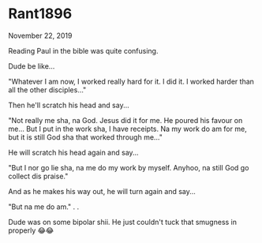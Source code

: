 # Rant1896


November 22, 2019

Reading Paul in the bible was quite confusing.

Dude be like...

"Whatever I am now, I worked really hard for it. I  did it. I worked harder than all the other disciples..."

Then he'll scratch his head and say...

"Not really me sha, na God. Jesus did it for me. He poured his favour on me... But I put in the work sha, I have receipts. Na my work do am for me, but it is still God sha that worked through me..."

He will scratch his head again and say...

"But I nor go lie sha, na me do my work by myself. Anyhoo, na still God go collect dis praise."

And as he makes his way out, he will turn again and say...

"But na me do am."
.
.

Dude was on some bipolar shii. He just couldn't tuck that smugness in properly 😂😂